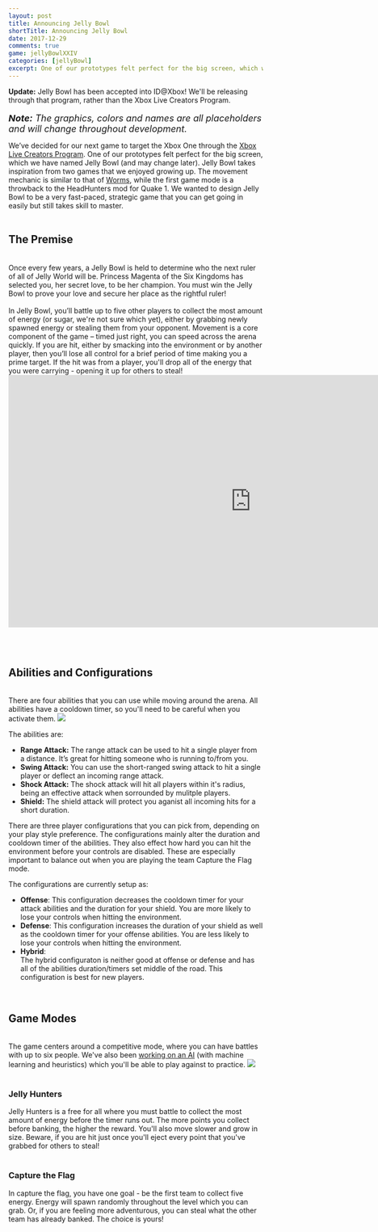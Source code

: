 ```yaml
---
layout: post
title: Announcing Jelly Bowl
shortTitle: Announcing Jelly Bowl
date: 2017-12-29
comments: true
game: jellyBowlXXIV
categories: [jellyBowl]
excerpt: One of our prototypes felt perfect for the big screen, which we have named Jelly Bowl (and may change later). Jelly Bowl takes inspiration from two games that we enjoyed growing up...
---
```

<strong>Update:</strong> Jelly Bowl has been accepted into ID@Xbox! We'll be releasing through that program, rather than the Xbox Live Creators Program. <br/><br/>
 <i style="font-size:18px;"><b>Note:</b> The graphics, colors and names are all placeholders and will change throughout development.</i>

 We’ve decided for our next game to target the Xbox One through the <a href="https://www.xbox.com/en-US/developers/creators-program"> Xbox Live Creators Program</a>. One of our prototypes felt perfect for the big screen, which we have named Jelly Bowl (and may change later). Jelly Bowl takes inspiration from two games that we enjoyed growing up. The movement mechanic is similar to that of <a href="https://en.wikipedia.org/wiki/Worms_(series)">Worms</a>, while the first game mode is a throwback to the HeadHunters mod for Quake 1. We wanted to design Jelly Bowl to be a very fast-paced, strategic game that you can get going in easily but still takes skill to master.
 <br><br>
<h2> The Premise </h2>
<br>
Once every few years, a Jelly Bowl is held to determine who the next ruler of all of Jelly World will be. Princess Magenta of the Six Kingdoms has selected you, her secret love, to be her champion. You must win the Jelly Bowl to prove your love and secure her place as the rightful ruler!
<br><br>
In Jelly Bowl, you’ll battle up to five other players to collect the most amount of energy (or sugar, we're not sure which yet), either by grabbing newly spawned energy or stealing them from your opponent. Movement is a core component of the game – timed just right, you can speed across the arena quickly. If you are hit, either by smacking into the environment or by another player, then you’ll lose all control for a brief period of time making you a prime target. If the hit was from a player, you'll drop all of the energy that you were carrying - opening it up for others to steal!

<iframe class="img-responsive img-thumbnail" style="width: 960px; height: 500px;"  src="https://www.youtube.com/embed/wWNsS-t2zU8" frameborder="0" allowfullscreen></iframe>

<br><br>
<h2> Abilities and Configurations </h2>
<br>
There are four abilities that you can use while moving around the arena. All abilities have a cooldown timer, so you'll need to be careful when you activate them. 

<img src="{{site.base}}/jellyBowlXXIV/2017-12-29/post.png" class="img-responsive img-thumbnail" />

The abilities are:

<ul>
<li><b>Range Attack:</b> The range attack can be used to hit a single player from a distance. It’s great for hitting someone who is running to/from you. </li>
<li><b>Swing Attack:</b> You can use the short-ranged swing attack to hit a single player or deflect an incoming range attack. </li>
<li><b>Shock Attack:</b> The shock attack will hit all players within it's radius, being an effective attack when sorrounded by mulitple players. </li>
<li><b>Shield:</b> The shield attack will protect you aganist all incoming hits for a short duration. </li>
</ul>

There are three player configurations that you can pick from, depending on your play style preference. The configurations mainly alter the duration and cooldown timer of the abilities. They also effect how hard you can hit the environment before your controls are disabled. These are especially important to balance out when you are playing the team Capture the Flag mode. 

The configurations are currently setup as:
<ul>
<li><b>Offense</b>: This configuration decreases the cooldown timer for your attack abilities and the duration for your shield. You are more likely to lose your controls when hitting the environment.</li>
<li><b>Defense</b>: This configuration increases the duration of your shield as well as the cooldown timer for your offense abilities. You are less likely to lose your controls when hitting the environment.</li>
<li><b>Hybrid</b>:</li> The hybrid configuraton is neither good at offense or defense and has all of the abilities duration/timers set middle of the road. This configuration is best for new players.
</ul>
<br>
<h2> Game Modes</h2>
<br>
The game centers around a competitive mode, where you can have battles with up to six people. We've also been <a href="https://youtu.be/BgJZ4cxDMO0">working on an AI</a> (with machine learning and heuristics) which you'll be able to play against to practice. 

<img src="{{site.base}}/jellyBowlXXIV/2017-12-29/8.png" class="img-responsive img-thumbnail" />
<br><br>
<h3 style="text-align: left;">Jelly Hunters</h3>
Jelly Hunters is a free for all where you must battle to collect the most amount of energy before the timer runs out. The more points you collect before banking, the higher the reward. You'll also move slower and grow in size. Beware, if you are hit just once you'll eject every point that you've grabbed for others to steal!
<br><br>
<h3 style="text-align: left;">Capture the Flag</h3>
In capture the flag, you have one goal - be the first team to collect five energy. Energy will spawn randomly throughout the level which you can grab. Or, if you are feeling more adventurous, you can steal what the other team has already banked. The choice is yours!